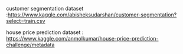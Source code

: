 customer segmentation dataset :https://www.kaggle.com/abisheksudarshan/customer-segmentation?select=train.csv

house price prediction dataset : https://www.kaggle.com/anmolkumar/house-price-prediction-challenge/metadata